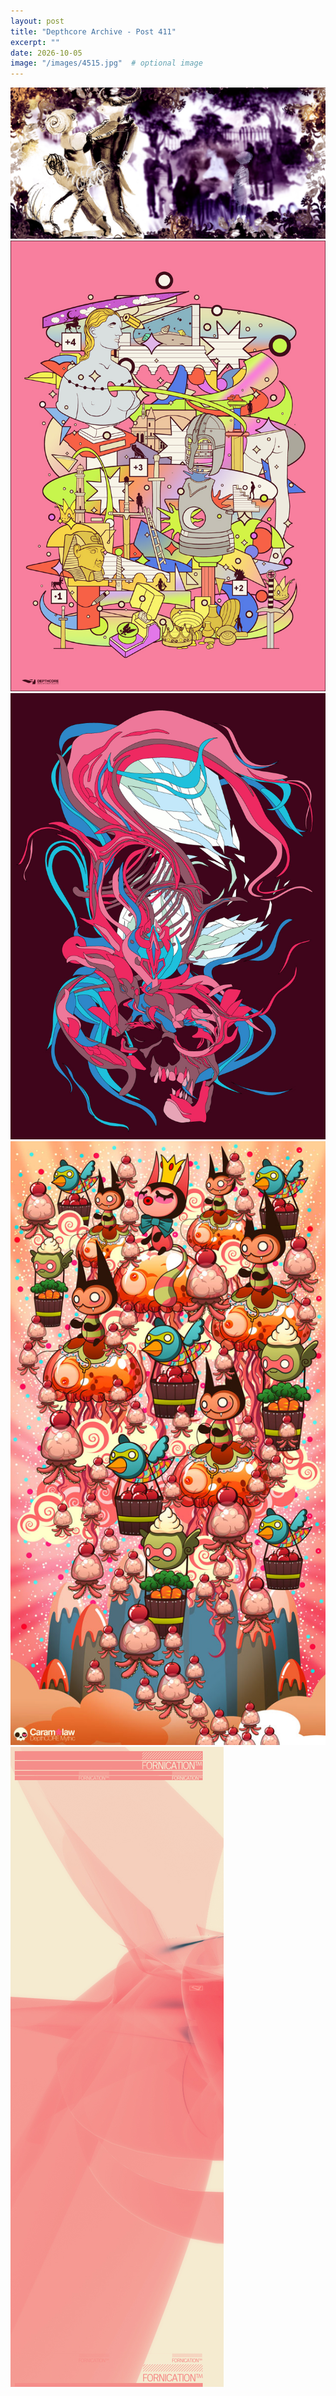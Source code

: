 ```yaml
---
layout: post
title: "Depthcore Archive - Post 411"
excerpt: ""
date: 2026-10-05
image: "/images/4515.jpg"  # optional image
---
```


<img src="/images/4515.jpg">
<img src="/images/4517.jpg" alt="4517.jpg"/>
<img src="/images/4518.jpg" alt="4518.jpg"/>
<img src="/images/4519.jpg" alt="4519.jpg"/>
<img src="/images/452.jpg" alt="452.jpg"/>
